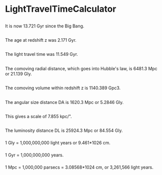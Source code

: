 # LightTravelTimeCalculator
##
It is now 13.721 Gyr since the Big Bang.
##
The age at redshift z was 2.171 Gyr.
##
The light travel time was 11.549 Gyr.
##
The comoving radial distance, which goes into Hubble's law, is 6481.3 Mpc or 21.139 Gly.
##
The comoving volume within redshift z is 1140.389 Gpc3.
##
The angular size distance DA is 1620.3 Mpc or 5.2846 Gly.
##
This gives a scale of 7.855 kpc/".
##
The luminosity distance DL is 25924.3 Mpc or 84.554 Gly.
###
1 Gly = 1,000,000,000 light years or 9.461*1026 cm.
###
1 Gyr = 1,000,000,000 years.
###
1 Mpc = 1,000,000 parsecs = 3.08568*1024 cm, or 3,261,566 light years.
